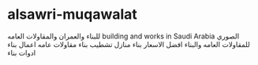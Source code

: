 # alsawri-muqawalat
للبناء والعمران والمقاولات العامه building and works in Saudi Arabia  الصوري للمقاولات العامه والبناء افضل الاسعار بناء منازل تشطيب بناء مقاولات عامه اعمال بناء ادوات بناء 
